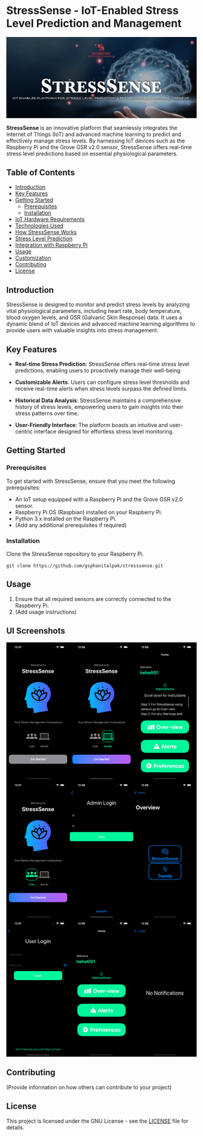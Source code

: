 # StressSense - IoT-Enabled Stress Level Prediction and Management

![StressSense Banner](/Images/ss_cover.png)

**StressSense** is an innovative platform that seamlessly integrates the Internet of Things (IoT) and advanced machine learning to predict and effectively manage stress levels. By harnessing IoT devices such as the Raspberry Pi and the Grove GSR v2.0 sensor, StressSense offers real-time stress level predictions based on essential physiological parameters.

## Table of Contents

- [Introduction](#introduction)
- [Key Features](#key-features)
- [Getting Started](#getting-started)
  - [Prerequisites](#prerequisites)
  - [Installation](#installation)
- [IoT Hardware Requirements](#iot-hardware-requirements)
- [Technologies Used](#technologies-used)
- [How StressSense Works](#how-stresssense-works)
- [Stress Level Prediction](#stress-level-prediction)
- [Integration with Raspberry Pi](#integration-with-raspberry-pi)
- [Usage](#usage)
- [Customization](#customization)
- [Contributing](#contributing)
- [License](#license)

## Introduction

StressSense is designed to monitor and predict stress levels by analyzing vital physiological parameters, including heart rate, body temperature, blood oxygen levels, and GSR (Galvanic Skin Response) data. It uses a dynamic blend of IoT devices and advanced machine learning algorithms to provide users with valuable insights into stress management.

## Key Features

- **Real-time Stress Prediction**: StressSense offers real-time stress level predictions, enabling users to proactively manage their well-being.

- **Customizable Alerts**: Users can configure stress level thresholds and receive real-time alerts when stress levels surpass the defined limits.

- **Historical Data Analysis**: StressSense maintains a comprehensive history of stress levels, empowering users to gain insights into their stress patterns over time.

- **User-Friendly Interface**: The platform boasts an intuitive and user-centric interface designed for effortless stress level monitoring.

## Getting Started

### Prerequisites

To get started with StressSense, ensure that you meet the following prerequisites:

- An IoT setup equipped with a Raspberry Pi and the Grove GSR v2.0 sensor.
- Raspberry Pi OS (Raspbian) installed on your Raspberry Pi.
- Python 3.x installed on the Raspberry Pi.
- (Add any additional prerequisites if required)

### Installation

Clone the StressSense repository to your Raspberry Pi.

   ```shell
   git clone https://github.com/gsphanitalpak/stresssense.git
```

## Usage

1. Ensure that all required sensors are correctly connected to the Raspberry Pi.
2. (Add usage instructions)

## UI Screenshots

<div style="display: flex; justify-content: center;">
    <div style="display: flex; flex-direction: column; align-items: center;">
        <img src="/Images/ss_001.png" width="300">
        <img src="/Images/ss_002.png" width="300">
        <img src="/Images/ss_003.png" width="300">
    </div>
    <div style="display: flex; flex-direction: column; align-items: center;">
        <img src="/Images/ss_004.png" width="300">
        <img src="/Images/ss_005.png" width="300">
        <img src="/Images/ss_006.png" width="300">
    </div>
    <div style="display: flex; flex-direction: column; align-items: center;">
        <img src="/Images/ss_007.png" width="300">
        <img src="/Images/ss_008.png" width="300">
        <img src="/Images/ss_009.png" width="300">
    </div>
</div>



## Contributing

(Provide information on how others can contribute to your project)

## License

This project is licensed under the GNU License - see the [LICENSE](LICENSE) file for details.
